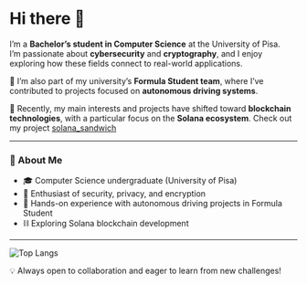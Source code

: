 # Hi there 👋

I’m a **Bachelor’s student in Computer Science** at the University of Pisa.  
I’m passionate about **cybersecurity** and **cryptography**, and I enjoy exploring how these fields connect to real-world applications.  

🚗 I’m also part of my university’s **Formula Student team**, where I’ve contributed to projects focused on **autonomous driving systems**.  

🔗 Recently, my main interests and projects have shifted toward **blockchain technologies**, with a particular focus on the **Solana ecosystem**. 
   Check out my project [solana_sandwich](https://github.com/pietrovalese/solana_sandwich)

---

### 🌟 About Me
- 🎓 Computer Science undergraduate (University of Pisa)  
- 🔐 Enthusiast of security, privacy, and encryption  
- 🚀 Hands-on experience with autonomous driving projects in Formula Student  
- ⛓️ Exploring Solana blockchain development  

---

![Top Langs](https://github-readme-stats.vercel.app/api/top-langs/?username=pietrovalese&layout=compact&theme=radical)


💡 Always open to collaboration and eager to learn from new challenges!  
